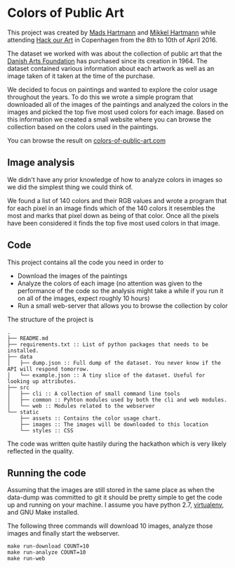 # Colors of Public Art
This project was created by [Mads Hartmann][mads] and
[Mikkel Hartmann][mikkel] while attending [Hack our Art][hack-our-art]
in Copenhagen from the 8th to 10th of April 2016.

The dataset we worked with was about the collection of public art that
the [Danish Arts Foundation][danish-arts-foundation] has purchased
since its creation in 1964. The dataset contained various information
about each artwork as well as an image taken of it taken at the time
of the purchase.

We decided to focus on paintings and wanted to explore the color usage
throughout the years. To do this we wrote a simple program that
downloaded all of the images of the paintings and analyzed the colors in
the images and picked the top five most used colors for each
image. Based on this information we created a small website where you
can browse the collection based on the colors used in the paintings.

You can browse the result on [colors-of-public-art.com][colors-of-public-art]

## Image analysis
We didn't have any prior knowledge of how to analyze colors in images
so we did the simplest thing we could think of.

We found a list of 140 colors and their RGB values and wrote a program
that for each pixel in an image finds which of the 140 colors it
resembles the most and marks that pixel down as being of that
color. Once all the pixels have been considered it finds the top five
most used colors in that image.

## Code
This project contains all the code you need in order to

* Download the images of the paintings
* Analyze the colors of each image (no attention was given to
  the performance of the code so the analysis might take a while if
  you run it on all of the images, expect roughly 10 hours)
* Run a small web-server that allows you to browse the collection by color

The structure of the project is

    .
    ├── README.md
    ├── requirements.txt :: List of python packages that needs to be installed.
    ├── data
    │   ├── dump.json :: Full dump of the dataset. You never know if the API will respond tomorrow.
    │   └── example.json :: A tiny slice of the dataset. Useful for looking up attributes.
    ├── src
    │   ├── cli :: A collection of small command line tools
    │   ├── common :: Pyhton modules used by both the cli and web modules.
    │   └── web :: Modules related to the webserver
    └── static
        ├── assets :: Contains the color usage chart.
        ├── images :: The images will be downloaded to this location
        └── styles :: CSS

The code was written quite hastily during the hackathon which is very
likely reflected in the quality.

## Running the code
Assuming that the images are still stored in the same place as when
the data-dump was committed to git it should be pretty simple to get the
code up and running on your machine. I assume you have python 2.7,
[virtualenv][virtualenv], and GNU Make installed.

The following three commands will download 10 images, analyze those images
and finally start the webserver.

    make run-download COUNT=10
    make run-analyze COUNT=10
    make run-web


[mads]: http://mads-hartmann.com/
[mikkel]: http://mikkelhartmann.dk/
[hack-our-art]: https://www.facebook.com/events/186114941758670/
[danish-arts-foundation]: http://www.kunst.dk/english/danish-arts-foundation/
[colors-of-public-art]: http://colors-of-public-art.com
[virtualenv]: https://virtualenv.pypa.io/en/latest/
